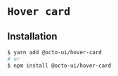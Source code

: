 # `Hover card`

## Installation

```sh
$ yarn add @octo-ui/hover-card
# or
$ npm install @octo-ui/hover-card
```
